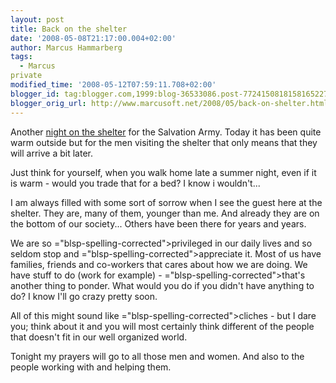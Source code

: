 ```yaml
---
layout: post
title: Back on the shelter
date: '2008-05-08T21:17:00.004+02:00'
author: Marcus Hammarberg
tags:
  - Marcus
private
modified_time: '2008-05-12T07:59:11.708+02:00'
blogger_id: tag:blogger.com,1999:blog-36533086.post-7724150818158165227
blogger_orig_url: http://www.marcusoft.net/2008/05/back-on-shelter.html
---
```


Another [night on the
shelter](http://www.marcusoft.net/2008/04/night-at-shelter.html) for the
Salvation Army. Today it has been quite warm outside but for the men
visiting the shelter that only means that they will arrive a bit
later.

Just think for yourself, when you walk home late a summer night, even if
it is warm - would you trade that for a bed? I know i wouldn't...

I am always filled with some sort of sorrow when I see the guest here at
the shelter. They are, many of them, younger than me. And already they
are on the bottom of our society... Others have been there for years and
years.

We are so <span>="blsp-spelling-corrected">privileged</span> in our daily <span
id="SPELLING_ERROR_1" class="blsp-spelling-corrected">lives</span> and
so seldom stop and <span>="blsp-spelling-corrected">appreciate</span> it. Most of us have
families, friends and co-workers that cares about how we are doing. We
have stuff to do (work for example) - <span>="blsp-spelling-corrected">that's</span> another thing to ponder.
What would you do if you didn't have anything to do? I know I'll go
crazy pretty soon.

All of this might sound like <span>="blsp-spelling-corrected">cliches</span> - but I dare you; think
about it and you will most certainly think different of the people that
doesn't fit in our well organized world.

Tonight my prayers will go to all those men and women. And also to the
people working with and helping them.
